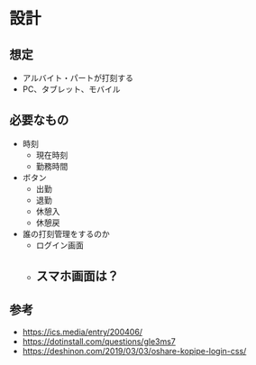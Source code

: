 # 設計

## 想定

- アルバイト・パートが打刻する
- PC、タブレット、モバイル

## 必要なもの

- 時刻
  - 現在時刻
  - 勤務時間
- ボタン
  - 出勤
  - 退勤
  - 休憩入
  - 休憩戻
- 誰の打刻管理をするのか
  - ログイン画面
  - ## スマホ画面は？

## 参考

- https://ics.media/entry/200406/
- https://dotinstall.com/questions/gle3ms7
- https://deshinon.com/2019/03/03/oshare-kopipe-login-css/
